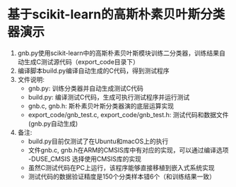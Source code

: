 # 基于scikit-learn的高斯朴素贝叶斯分类器演示
1. gnb.py使用scikit-learn中的高斯朴素贝叶斯模块训练二分类器，训练结果自动生成C测试源代码（export_code目录下）
2. 编译脚本build.py编译自动生成的C代码，得到测试程序
3. 文件说明:
    - gnb.py: 训练分类器并自动生成测试C代码
    - build.py: 编译测试C代码，生成可执行测试程序并运行测试
    - gnb.c, gnb.h: 斯朴素贝叶斯分类器演的底层运算实现
    - export_code/gnb_test.c, export_code/gnb_test.h: 测试代码和数据文件(gnb.py自动生成)
4. 备注:
    - build.py目前仅测试了在Ubuntu和macOS上的执行
    - 文件gnb.c, gnb.h在ARM的CMSIS库中有对应的实现，可以通过编译选项 -DUSE_CMSIS 选择使用CMSIS库的实现
    - 虽然C测试代码在PC上运行，该程序能够直接移植到嵌入式系统实现
    - 测试代码的数据验证精度是150个分类样本错6个（和训练结果一致）


